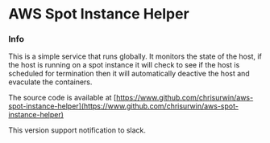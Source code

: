# AWS Spot Instance Helper

### Info
This is a simple service that runs globally. It monitors the state of the host, if the host is running on a spot instance it will check to see if the host is scheduled for termination then it will automatically deactive the host and evaculate the containers.

The source code is available at [https://www.github.com/chrisurwin/aws-spot-instance-helper](https://www.github.com/chrisurwin/aws-spot-instance-helper)

This version support notification to slack.

